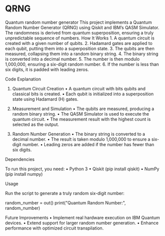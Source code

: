 # QRNG
Quantum random number generator 
This project implements a Quantum Random Number Generator (QRNG) using Qiskit and IBM’s QASM Simulator. The randomness is derived from quantum superposition, ensuring a truly unpredictable sequence of numbers.
How It Works
	1.	A quantum circuit is created with a given number of qubits.
	2.	Hadamard gates are applied to each qubit, putting them into a superposition state.
	3.	The qubits are then measured, collapsing them into a random binary string.
	4.	The binary string is converted into a decimal number.
	5.	The number is then modulo 1,000,000, ensuring a six-digit random number.
	6.	If the number is less than six digits, it is padded with leading zeros.

Code Explanation

1. Quantum Circuit Creation
	•	A quantum circuit with bits qubits and classical bits is created.
	•	Each qubit is initialized into a superposition state using Hadamard (H) gates.

2. Measurement and Simulation
	•	The qubits are measured, producing a random binary string.
	•	The QASM Simulator is used to execute the quantum circuit.
	•	The measurement result with the highest count is selected as the output.

3. Random Number Generation
	•	The binary string is converted to a decimal number.
	•	The result is taken modulo 1,000,000 to ensure a six-digit number.
	•	Leading zeros are added if the number has fewer than six digits.

Dependencies

To run this project, you need:
	•	Python 3
	•	Qiskit (pip install qiskit)
	•	NumPy (pip install numpy)

Usage

Run the script to generate a truly random six-digit number:

random_number = out()
print("Quantum Random Number:", random_number)


Future Improvements
	•	Implement real hardware execution on IBM Quantum devices.
	•	Extend support for larger random number generation.
	•	Enhance performance with optimized circuit transpilation.